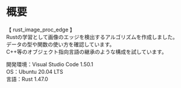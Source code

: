 # 概要
【 rust_image_proc_edge 】  
Rustの学習として画像のエッジを検出するアルゴリズムを作成しました。   
データの型や関数の使い方を確認しています。   
C++等のオブジェクト指向言語の継承のような構成を試しています。   

開発環境：Visual Studio Code 1.50.1  
OS：Ubuntu 20.04 LTS  
言語：Rust 1.47.0  
